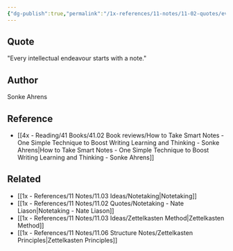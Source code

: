 ```yaml
---
{"dg-publish":true,"permalink":"/1x-references/11-notes/11-02-quotes/every-intellectual-endeavour-starts-with-a-note-sonke-ahrens/","title":"Every intellectual endeavour starts with a note - Sonke Ahrens","noteIcon":""}
---
```



## Quote
"Every intellectual endeavour starts with a note."

## Author
Sonke Ahrens

## Reference
- [[4x - Reading/41 Books/41.02 Book reviews/How to Take Smart Notes - One Simple Technique to Boost Writing Learning and Thinking - Sonke Ahrens\|How to Take Smart Notes - One Simple Technique to Boost Writing Learning and Thinking - Sonke Ahrens]]

## Related
- [[1x - References/11 Notes/11.03 Ideas/Notetaking\|Notetaking]]
- [[1x - References/11 Notes/11.02 Quotes/Notetaking - Nate Liason\|Notetaking - Nate Liason]]
- [[1x - References/11 Notes/11.03 Ideas/Zettelkasten Method\|Zettelkasten Method]]
- [[1x - References/11 Notes/11.06 Structure Notes/Zettelkasten Principles\|Zettelkasten Principles]]